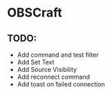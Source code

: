 # OBSCraft

## TODO:

- Add command and test filter
- Add Set Text
- Add Source Visibility
- Add reconnect command
- Add toast on failed connection